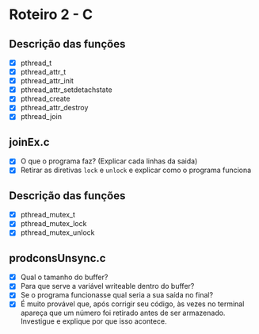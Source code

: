 # Roteiro 2 - C

## Descrição das funções

- [x] pthread_t
- [x] pthread_attr_t
- [x] pthread_attr_init
- [x] pthread_attr_setdetachstate
- [x] pthread_create
- [x] pthread_attr_destroy
- [x] pthread_join

## joinEx.c

- [x] O que o programa faz? (Explicar cada linhas da saida)
- [x] Retirar as diretivas `lock` e `unlock` e explicar como o programa funciona

## Descrição das funções

- [x] pthread_mutex_t
- [x] pthread_mutex_lock
- [x] pthread_mutex_unlock

## prodconsUnsync.c

- [x] Qual o tamanho do buffer?
- [x] Para que serve a variável writeable dentro do buffer?
- [x] Se o programa funcionasse qual seria a sua saída no final?
- [x] É muito provável que, após corrigir seu código, às vezes no terminal apareça que um número foi retirado antes de ser armazenado. Investigue e explique por que isso acontece.
